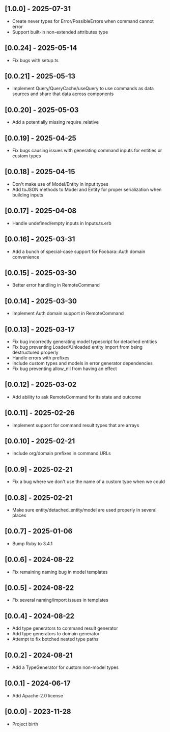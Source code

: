 ## [1.0.0] - 2025-07-31

- Create never types for Error/PossibleErrors when command cannot error
- Support built-in non-extended attributes type

## [0.0.24] - 2025-05-14

- Fix bugs with setup.ts

## [0.0.21] - 2025-05-13

- Implement Query/QueryCache/useQuery to use commands as data sources and share that data across components

## [0.0.20] - 2025-05-03

- Add a potentially missing require_relative

## [0.0.19] - 2025-04-25

- Fix bugs causing issues with generating command inputs for entities or custom types

## [0.0.18] - 2025-04-15

- Don't make use of Model/Entity in input types
- Add toJSON methods to Model and Entity for proper serialization when building inputs

## [0.0.17] - 2025-04-08

- Handle undefined/empty inputs in Inputs.ts.erb

## [0.0.16] - 2025-03-31

- Add a bunch of special-case support for Foobara::Auth domain convenience

## [0.0.15] - 2025-03-30

- Better error handling in RemoteCommand

## [0.0.14] - 2025-03-30

- Implement Auth domain support in RemoteCommand

## [0.0.13] - 2025-03-17

- Fix bug incorrectly generating model typescript for detached entities
- Fix bug preventing Loaded/Unloaded entity import from being destructured properly
- Handle errors with prefixes
- Include custom types and models in error generator dependencies
- Fix bug preventing allow_nil from having an effect

## [0.0.12] - 2025-03-02

- Add ability to ask RemoteCommand for its state and outcome

## [0.0.11] - 2025-02-26

- Implement support for command result types that are arrays

## [0.0.10] - 2025-02-21

- Include org/domain prefixes in command URLs

## [0.0.9] - 2025-02-21

- Fix a bug where we don't use the name of a custom type when we could

## [0.0.8] - 2025-02-21

- Make sure entity/detached_entity/model are used properly in several places

## [0.0.7] - 2025-01-06

- Bump Ruby to 3.4.1

## [0.0.6] - 2024-08-22

- Fix remaining naming bug in model templates

## [0.0.5] - 2024-08-22

- Fix several naming/import issues in templates

## [0.0.4] - 2024-08-22

- Add type generators to command result generator
- Add type generators to domain generator
- Attempt to fix botched nested type paths

## [0.0.2] - 2024-08-21

- Add a TypeGenerator for custom non-model types

## [0.0.1] - 2024-06-17

- Add Apache-2.0 license

## [0.0.0] - 2023-11-28

- Project birth

